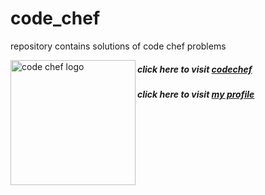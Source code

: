 # code_chef
repository contains solutions of code chef problems </br>
<div><img src="https://www.codechef.com/sites/all/themes/abessive/logo.svg" align="left" alt="code chef logo" width="200" height="200" /></div>
<div>
  <h5>click here to visit <a href="https://www.codechef.com">codechef</a></br></h5>
  <h5>click here to visit <a href="https://www.codechef.com/users/jayatejareddy">my profile</a></br></h5>
</div>
